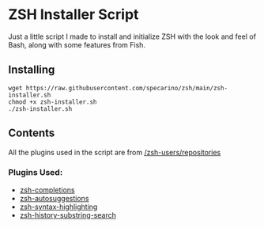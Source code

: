 # ZSH Installer Script
Just a little script I made to install and initialize ZSH with the look and feel of Bash, along with some features from Fish.

## Installing 
    wget https://raw.githubusercontent.com/specarino/zsh/main/zsh-installer.sh
    chmod +x zsh-installer.sh
    ./zsh-installer.sh

## Contents
All the plugins used in the script are from [/zsh-users/repositories](https://github.com/orgs/zsh-users/repositories)
### Plugins Used:
 - [zsh-completions](https://github.com/zsh-users/zsh-completions)
 - [zsh-autosuggestions](https://github.com/zsh-users/zsh-autosuggestions)
 - [zsh-syntax-highlighting](https://github.com/zsh-users/zsh-syntax-highlighting)
 - [zsh-history-substring-search](https://github.com/zsh-users/zsh-history-substring-search)
